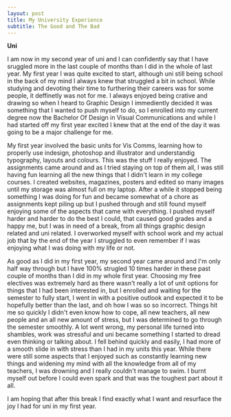 ```yaml
---
layout: post
title: My University Experience
subtitle: The Good and The Bad
---
```


**Uni**

I am now in my second year of uni and I can confidently say that I have sruggled more in the last couple of months than I did in the whole of last year. My first year I was quite excited to start, although uni still being school in the back of my mind I always knew that struggled a bit in school. While studying and devoting their time to furthering their careers was for some people, it deffinetly was not for me. I always enjoyed being crative and drawing so when I heard to Graphic Design I immediently decided it was something that I wanted to push myself to do, so I enrolled into my current degree now the Bachelor Of Design in Visual Communications and while I had started off my first year excited I knew that at the end of the day it was going to be a major challenge for me.

My first year involved the basic units for Vis Comms, learning how to properly use indesign, photoshop and illustrator and understandig typography, layouts and colours. This was the stuff I really enjoyed. The assignments came around and as I tried staying on top of them all, I was still having fun learning all the new things that I didn't learn in my college courses. I created websites, magazines, posters and edited so many images until my storage was almost full on my laptop. After a while it stopped being something I was doing for fun and became somewhat of a chore as assignments kept piling up but I pushed through and still found myself enjoying some of the aspects that came with everything. I pushed myself harder and harder to do the best I could, that caused good grades and a happy me, but I was in need of a break, from all things graphic design related and uni related. I overworked myself with school work and my actual job that by the end of the year I struggled to even remember if I was enjoying what I was doing with my life or not.

As good as I did in my first year, my second year came around and I'm only half way through but I have 100% strugled 10 times harder in these past couple of months than I did in my whole first year. Choosing my free electives was extremely hard as there wasn't really a lot of unit options for things that I had been interested in, but I enrolled and waiting for the semester to fully start, I went in with a positive outlook and expected it to be hopefully better than the last, and oh how I was so so incorrect. Things hit me so quickly I didn't even know how to cope, all new teachers, all new people and an all new amount of stress, but I was determined to go through the semester smoothly. A lot went wrong, my personal life turned into shambles, work was stressful and uni became something I started to dread even thinking or talking about. I fell behind quickly and easily, I had more of a smooth slide in with stress than I had in my units this year. While there were still some aspects that I enjoyed such as constantly learning new things and widening my mind with all the knowledge from all of my teachers, I was drowning and I really couldn't manage to swim. I burnt myself out before I could even spark and that was the toughest part about it all.

I am hoping that after this break I find exactly what I want and resurface the joy I had for uni in my first year.
